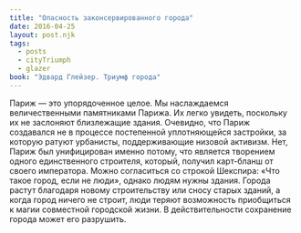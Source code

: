 ```yaml
---
title: "Опасность законсервированного города"
date: 2016-04-25
layout: post.njk
tags:
  - posts
  - cityTriumph
  - glazer
book: "Эдвард Глейзер. Триумф города"
---
```


Париж — это упорядоченное целое. Мы наслаждаемся величественными памятниками Парижа. Их легко увидеть, поскольку их не заслоняют близлежащие здания. Очевидно, что Париж создавался не в процессе постепенной уплотняющейся застройки, за которую ратуют урбанисты, поддерживающие низовой активизм. Нет, Париж был унифицирован именно потому, что является творением одного единственного строителя, который, получил карт-бланш от своего императора. Можно согласиться со строкой Шекспира: «Что такое город, если не люди», однако людям нужны здания. Города растут благодаря новому строительству или сносу старых зданий, а когда город ничего не строит, люди теряют возможность приобщиться к магии совместной городской жизни. В действительности сохранение города может его разрушить.
